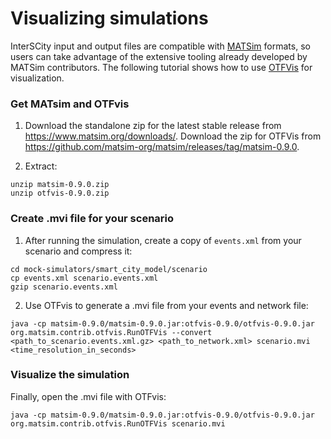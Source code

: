 Visualizing simulations
===

InterSCity input and output files are compatible with [MATSim](https://www.matsim.org/) formats, so users can take advantage of the extensive tooling already developed by MATSim contributors. The following tutorial shows how to use [OTFVis](https://www.matsim.org/extension/otfvis) for visualization.

### Get MATsim and OTFvis ###
1. Download the standalone zip for the latest stable release from https://www.matsim.org/downloads/. Download the zip for OTFVis from https://github.com/matsim-org/matsim/releases/tag/matsim-0.9.0.

2. Extract:
```
unzip matsim-0.9.0.zip 
unzip otfvis-0.9.0.zip 
```

### Create .mvi file for your scenario ###
1. After running the simulation, create a copy of `events.xml` from your scenario and compress it:
```
cd mock-simulators/smart_city_model/scenario
cp events.xml scenario.events.xml
gzip scenario.events.xml
``` 

2. Use OTFvis to generate a .mvi file from your events and network file:
```
java -cp matsim-0.9.0/matsim-0.9.0.jar:otfvis-0.9.0/otfvis-0.9.0.jar org.matsim.contrib.otfvis.RunOTFVis --convert <path_to_scenario.events.xml.gz> <path_to_network.xml> scenario.mvi <time_resolution_in_seconds>
```

### Visualize the simulation ###
Finally, open the .mvi file with OTFvis:
```
java -cp matsim-0.9.0/matsim-0.9.0.jar:otfvis-0.9.0/otfvis-0.9.0.jar org.matsim.contrib.otfvis.RunOTFVis scenario.mvi
```